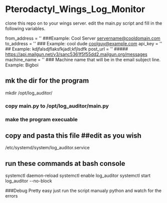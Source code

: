 # Pterodactyl_Wings_Log_Monitor


clone this repo on to your wings server.
edit the main.py script and fill in the following variables.

from_address = '' ###Example:  Cool Server <servername@cooldomain.com>
to_address = '' ### Example: cool dude <coolguy@example.com>
api_key = '' ## Example: kdjfalsdjflaksfkjadl;kfjlsdfk
post_url = '' ##### https://api.mailgun.net/v3/sanc5361f5f55dd2.mailgun.org/messages
machine_name = '' ### Machine name that will be in the email subject line. Example: Bigboi

## mk the dir for the program
mkdir /opt/log_auditor/


### copy main.py to /opt/log_auditor/main.py
### make the program execuable

## copy and pasta this file ##edit as you wish
/etc/systemd/system/log_auditor.service


## run these commands at bash console
systemctl daemon-reload
systemctl enable log_auditor
systemctl start log_auditor --no-block

###Debug
Pretty easy just run the script manualy python and watch for the errors
